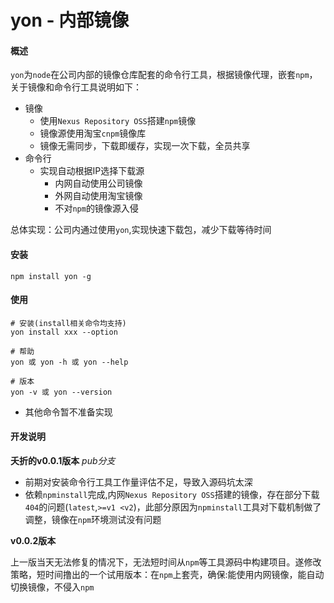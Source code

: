 # yon - 内部镜像
#### 概述

`yon`为`node`在公司内部的镜像仓库配套的命令行工具，根据镜像代理，嵌套`npm`，关于镜像和命令行工具说明如下：

* 镜像
  * 使用`Nexus Repository OSS`搭建`npm`镜像
  * 镜像源使用淘宝`cnpm`镜像库
  * 镜像无需同步，下载即缓存，实现一次下载，全员共享
* 命令行
  * 实现自动根据IP选择下载源
    * 内网自动使用公司镜像
    * 外网自动使用淘宝镜像
    * 不对`npm`的镜像源入侵

总体实现：公司内通过使用`yon`,实现快速下载包，减少下载等待时间

####  安装

```
npm install yon -g
```



#### 使用

```
# 安装(install相关命令均支持)
yon install xxx --option

# 帮助
yon 或 yon -h 或 yon --help

# 版本
yon -v 或 yon --version
```

* 其他命令暂不准备实现




#### 开发说明

**夭折的v0.0.1版本** *pub分支*

* 前期对安装命令行工具工作量评估不足，导致入源码坑太深
* 依赖`npminstall`完成,内网`Nexus Repository OSS`搭建的镜像，存在部分下载`404`的问题(`latest`,`>=v1 <v2`)，此部分原因为`npminstall`工具对下载机制做了调整，镜像在`npm`环境测试没有问题


**v0.0.2版本**

上一版当天无法修复的情况下，无法短时间从`npm`等工具源码中构建项目。遂修改策略，短时间撸出的一个试用版本：在`npm`上套壳，确保:能使用内网镜像，能自动切换镜像，不侵入`npm`